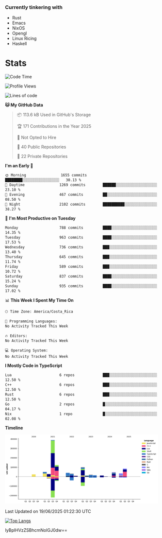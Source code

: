 ### Currently tinkering with
 - Rust
 - Emacs
 - NixOS
 - Opengl
 - Linux Ricing
 - Haskell

# Stats
<!--START_SECTION:waka-->
![Code Time](http://img.shields.io/badge/Code%20Time-1%2C539%20hrs%2037%20mins-blue)

![Profile Views](http://img.shields.io/badge/Profile%20Views-0-blue)

![Lines of code](https://img.shields.io/badge/From%20Hello%20World%20I%27ve%20Written-1.0%20million%20lines%20of%20code-blue)

**🐱 My GitHub Data** 

> 📦 113.6 kB Used in GitHub's Storage 
 > 
> 🏆 171 Contributions in the Year 2025
 > 
> 🚫 Not Opted to Hire
 > 
> 📜 40 Public Repositories 
 > 
> 🔑 22 Private Repositories 
 > 
**I'm an Early 🐤** 

```text
🌞 Morning                1655 commits        ████████░░░░░░░░░░░░░░░░░   30.13 % 
🌆 Daytime                1269 commits        ██████░░░░░░░░░░░░░░░░░░░   23.10 % 
🌃 Evening                467 commits         ██░░░░░░░░░░░░░░░░░░░░░░░   08.50 % 
🌙 Night                  2102 commits        ██████████░░░░░░░░░░░░░░░   38.27 % 
```
📅 **I'm Most Productive on Tuesday** 

```text
Monday                   788 commits         ████░░░░░░░░░░░░░░░░░░░░░   14.35 % 
Tuesday                  963 commits         ████░░░░░░░░░░░░░░░░░░░░░   17.53 % 
Wednesday                736 commits         ███░░░░░░░░░░░░░░░░░░░░░░   13.40 % 
Thursday                 645 commits         ███░░░░░░░░░░░░░░░░░░░░░░   11.74 % 
Friday                   589 commits         ███░░░░░░░░░░░░░░░░░░░░░░   10.72 % 
Saturday                 837 commits         ████░░░░░░░░░░░░░░░░░░░░░   15.24 % 
Sunday                   935 commits         ████░░░░░░░░░░░░░░░░░░░░░   17.02 % 
```


📊 **This Week I Spent My Time On** 

```text
🕑︎ Time Zone: America/Costa_Rica

💬 Programming Languages: 
No Activity Tracked This Week

🔥 Editors: 
No Activity Tracked This Week

💻 Operating System: 
No Activity Tracked This Week
```

**I Mostly Code in TypeScript** 

```text
Lua                      6 repos             ███░░░░░░░░░░░░░░░░░░░░░░   12.50 % 
C++                      6 repos             ███░░░░░░░░░░░░░░░░░░░░░░   12.50 % 
Rust                     6 repos             ███░░░░░░░░░░░░░░░░░░░░░░   12.50 % 
Go                       2 repos             █░░░░░░░░░░░░░░░░░░░░░░░░   04.17 % 
Nix                      1 repo              █░░░░░░░░░░░░░░░░░░░░░░░░   02.08 % 
```



**Timeline**

![Lines of Code chart](https://raw.githubusercontent.com/PandeCode/PandeCode/main/assets/bar_graph.png)


 Last Updated on 19/06/2025 01:22:30 UTC
<!--END_SECTION:waka-->
<!-- 
[![PandeCode's GitHub stats](https://github-readme-stats.vercel.app/api?username=PandeCode&theme=dracula&hide_border=true&show_icons=true)](https://github.com/anuraghazra/github-readme-stats)
-->
[![Top Langs](https://github-readme-stats.vercel.app/api/top-langs/?username=PandeCode&layout=compact&theme=dracula&hide_border=true)](https://github.com/anuraghazra/github-readme-stats)

IyBpIHVzZSBhcmNoIGJ0dw==
